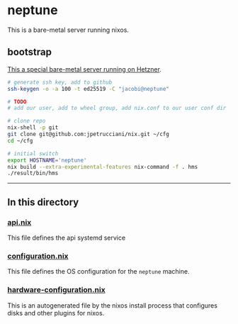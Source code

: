 # neptune

This is a bare-metal server running nixos.

## bootstrap

[This a special bare-metal server running on Hetzner](https://nixos.wiki/wiki/Install_NixOS_on_Hetzner_Online).

```bash
# generate ssh key, add to github
ssh-keygen -o -a 100 -t ed25519 -C "jacobi@neptune"

# TODO
# add our user, add to wheel group, add nix.conf to our user conf dir

# clone repo
nix-shell -p git
git clone git@github.com:jpetrucciani/nix.git ~/cfg
cd ~/cfg

# initial switch
export HOSTNAME='neptune'
nix build --extra-experimental-features nix-command -f . hms
./result/bin/hms
```

---

## In this directory

### [api.nix](./api.nix)

This file defines the api systemd service

### [configuration.nix](./configuration.nix)

This file defines the OS configuration for the `neptune` machine.

### [hardware-configuration.nix](./hardware-configuration.nix)

This is an autogenerated file by the nixos install process that configures disks and other plugins for nixos.
